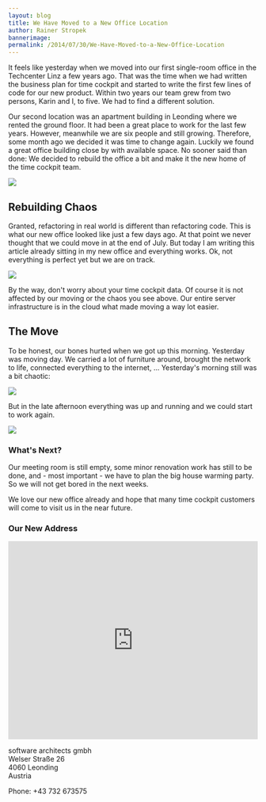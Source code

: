 ```yaml
---
layout: blog
title: We Have Moved to a New Office Location
author: Rainer Stropek
bannerimage: 
permalink: /2014/07/30/We-Have-Moved-to-a-New-Office-Location
---
```


<p xmlns="http://www.w3.org/1999/xhtml">It feels like yesterday when we moved into our first single-room office in the Techcenter Linz a few years ago. That was the time when we had written the business plan for time cockpit and started to write the first few lines of code for our new product. Within two years our team grew from two persons, Karin and I, to five. We had to find a different solution.</p><p xmlns="http://www.w3.org/1999/xhtml">Our second location was an apartment building in Leonding where we rented the ground floor. It had been a great place to work for the last few years. However, meanwhile we are six people and still growing. Therefore, some month ago we decided it was time to change again. Luckily we found a great office building close by with available space. No sooner said than done: We decided to rebuild the office a bit and make it the new home of the time cockpit team.</p><p xmlns="http://www.w3.org/1999/xhtml">
  <img src="{{site.baseurl}}images/blog/2014/07/office-5-1.png" />
</p><h2 xmlns="http://www.w3.org/1999/xhtml">Rebuilding Chaos</h2><p xmlns="http://www.w3.org/1999/xhtml">Granted, refactoring in real world is different than refactoring code. This is what our new office looked like just a few days ago. At that point we never thought that we could move in at the end of July. But today I am writing this article already sitting in my new office and everything works. Ok, not everything is perfect yet but we are on track.</p><p xmlns="http://www.w3.org/1999/xhtml">
  <img src="{{site.baseurl}}images/blog/2014/07/office-4.png" />
</p><p xmlns="http://www.w3.org/1999/xhtml">By the way, don't worry about your time cockpit data. Of course it is not affected by our moving or the chaos you see above. Our entire server infrastructure is in the cloud what made moving a way lot easier.</p><h2 xmlns="http://www.w3.org/1999/xhtml">The Move</h2><p xmlns="http://www.w3.org/1999/xhtml">To be honest, our bones hurted when we got up this morning. Yesterday was moving day. We carried a lot of furniture around, brought the network to life, connected everything to the internet, ... Yesterday's morning still was a bit chaotic:</p><p xmlns="http://www.w3.org/1999/xhtml">
  <img src="{{site.baseurl}}images/blog/2014/07/office-1.png" />
</p><p xmlns="http://www.w3.org/1999/xhtml">But in the late afternoon everything was up and running and we could start to work again.</p><p xmlns="http://www.w3.org/1999/xhtml">
  <img src="{{site.baseurl}}images/blog/2014/07/office-3.png" />
</p><h3 xmlns="http://www.w3.org/1999/xhtml">What's Next?</h3><p xmlns="http://www.w3.org/1999/xhtml">Our meeting room is still empty, some minor renovation work has still to be done, and - most important - we have to plan the big house warming party. So we will not get bored in the next weeks.</p><p xmlns="http://www.w3.org/1999/xhtml">We love our new office already and hope that many time cockpit customers will come to visit us in the near future.</p><h3 xmlns="http://www.w3.org/1999/xhtml">Our New Address</h3><iframe src="https://www.google.com/maps/embed?pb=!1m14!1m8!1m3!1d2655.6622155619393!2d14.2685138!3d48.270874600000006!3m2!1i1024!2i768!4f13.1!3m3!1m2!1s0x477396549be9de91%3A0xc6cf9a4b5fa51f37!2sWelser+Stra%C3%9Fe+26%2C+4060+Leonding!5e0!3m2!1sde!2sat!4v1406874724324" width="100%" height="400" frameborder="0" style="border:0" xmlns="http://www.w3.org/1999/xhtml"></iframe><p xmlns="http://www.w3.org/1999/xhtml">software architects gmbh<br />Welser Straße 26<br />4060 Leonding<br />Austria</p><p xmlns="http://www.w3.org/1999/xhtml">Phone: +43 732 673575</p>